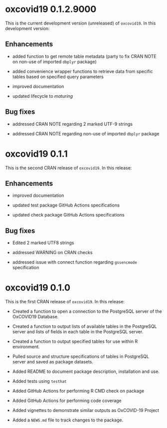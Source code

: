# oxcovid19 0.1.2.9000

This is the current development version (unreleased) of `oxcovid19`. In this 
development version:

## Enhancements

* added function to get remote table metadata (party to fix CRAN NOTE on non-use
of imported `dbplyr` package)

* added convenience wrapper functions to retrieve data from specific tables
based on specified query parameters

* improved documentation

* updated lifecycle to *maturing*

## Bug fixes

* addressed CRAN NOTE regarding 2 marked UTF-9 strings

* addressed CRAN NOTE regarding non-use of imported `dbplyr` package

# oxcovid19 0.1.1

This is the second CRAN release of `oxcovid19`. In this release:

## Enhancements

* improved documentation

* updated test package GitHub Actions specifications

* updated check package GitHub Actions specifications

## Bug fixes

* Edited 2 marked UTF8 strings

* addressed WARNING on CRAN checks

* addressed issue with connect function regarding `gssencmode` specification

# oxcovid19 0.1.0

This is the first CRAN release of `oxcovid19`. In this release:

* Created a function to open a connection to the PostgreSQL server of the OxCOVID19 Database.

* Created a function to output lists of available tables in the PostgreSQL server and lists of fields in each table in the PostgreSQL server.

* Created a function to output specified tables for use within R environment.

* Pulled source and structure specifications of tables in PostgreSQL server and saved as package datasets.

* Added README to document package description, installation and use.

* Added tests using `testhat`

* Added GitHub Actions for performing R CMD check on package

* Added GitHub Actions for performing code coverage

* Added vignettes to demonstrate similar outputs as OxCOVID-19 Project

* Added a `NEWS.md` file to track changes to the package.
